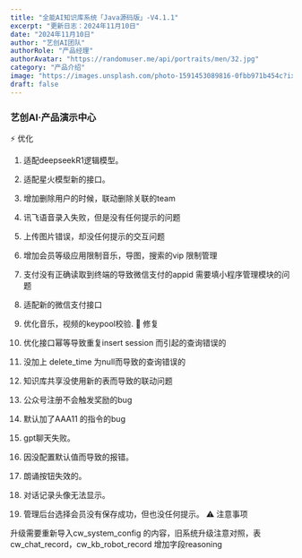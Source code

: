 ```yaml
---
title: "全能AI知识库系统「Java源码版」-V4.1.1"
excerpt: "更新日志：2024年11月10日"
date: "2024年11月10日"
author: "艺创AI团队"
authorRole: "产品经理"
authorAvatar: "https://randomuser.me/api/portraits/men/32.jpg"
category: "产品介绍"
image: "https://images.unsplash.com/photo-1591453089816-0fbb971b454c?ixlib=rb-4.0.3&ixid=M3wxMjA3fDB8MHxwaG90by1wYWdlfHx8fGVufDB8fHx8fA%3D%3D&auto=format&fit=crop&w=2070&q=80"
draft: false
---
```


### 艺创AI·产品演示中心


⚡ 优化

1. 适配deepseekR1逻辑模型。
2. 适配星火模型新的接口。
3. 增加删除用户的时候，联动删除关联的team
4. 讯飞语音录入失败，但是没有任何提示的问题
5. 上传图片错误，却没任何提示的交互问题
6. 增加会员等级应用限制音乐，导图，搜索的vip 限制管理
7. 支付没有正确读取到终端的导致微信支付的appid 需要填小程序管理模块的问题
8. 适配新的微信支付接口
9. 优化音乐，视频的keypool校验.
🐞 修复

1. 优化接口幂等导致重复insert session 而引起的查询错误的
2. 没加上 delete_time 为null而导致的查询错误的
3. 知识库共享没使用新的表而导致的联动问题
4. 公众号注册不会触发奖励的bug
5. 默认加了AAA11 的指令的bug
6. gpt聊天失败。
7. 因没配置默认值而导致的报错。
8. 朗诵按钮失效的。
9. 对话记录头像无法显示。
10. 管理后台选择会员没有保存成功，但也没任何提示。
⚠️ 注意事项

升级需要重新导入cw_system_config 的内容，旧系统升级注意对照，表cw_chat_record，cw_kb_robot_record 增加字段reasoning